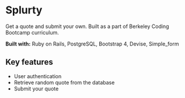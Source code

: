 # Splurty

Get a quote and submit your own. Built as a part of Berkeley Coding Bootcamp curriculum. 

**Built with:** Ruby on Rails, PostgreSQL, Bootstrap 4, Devise, Simple_form

## Key features
* User authentication
* Retrieve random quote from the database
* Submit your quote
